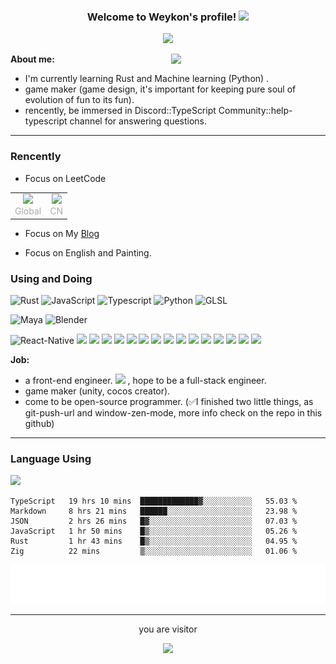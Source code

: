 <!-- https://readme-typing-svg.herokuapp.com/demo/ -->

<h3 align=center>
  Welcome to Weykon's profile!
  <img src="https://media.giphy.com/media/hvRJCLFzcasrR4ia7z/giphy.gif" width="28">
</h3>

<p align="center">
  <a herf="https://git.io/typing-svg"><img src="https://readme-typing-svg.herokuapp.com?font=Shadows+Into+Light&size=30&height=250px&width=500px&pause=500&color=15C800&background=000000&center=true&vCenter=true&lines=i+love+the+code+world+!"></a>
</p>

<img align="right" width="49%" src="https://github-readme-stats.vercel.app/api?username=weykon&theme=solarized-light&show_icons=true&count_private=true&include_all_commits=true">

**About me:**
+ I'm currently learning Rust and Machine learning (Python) .
+ game maker (game design, it's important for  keeping pure soul of evolution of fun to its fun).
+ rencently, be immersed in Discord::TypeScript Community::help-typescript channel for answering questions.

---
### Rencently
- Focus on LeetCode
<table rules="none" align="center">
	<tr>
		<td>
			<center>
				<img width="250px" src="https://leetcard.jacoblin.cool/Weykon?theme=nord&font=PT%20Mono&ext=activity&animation=true" />
				<br/>
				<font color="AAAAAA" align="center">Global</font>
			</center>
		</td>
		<td>
			<center>
				<img width="250px" src="https://leetcard.jacoblin.cool/weykon?theme=nord&font=PT%20Mono&ext=activity&site=cn&animation=true" />
				<br/>
        <font color="AAAAAA" align="center">CN</font> 
			</center>
		</td>
	</tr>
</table>
  
- Focus on My [Blog](https://weykon.github.io/)

- Focus on English and Painting.

### Using and Doing

![Rust](http://img.shields.io/badge/-Rust-D2B48?style=flat-square&logo=Rust&logoColor=000000)
![JavaScript](https://img.shields.io/badge/-JavaScript-%23F7DF1C?style=flat-square&logo=javascript&logoColor=ffff4a&color=d1b01f)
![Typescript](http://img.shields.io/badge/-Typescript-ff69b4?style=flat-square&logo=Typescript&logoColor=white)
![Python](http://img.shields.io/badge/-Python-purple?style=flat-square&logo=Python&logoColor=pink)
![GLSL](http://img.shields.io/badge/-GLSL-purple?style=flat-square&logo=GLSL&logoColor=orange)  


![Maya](http://img.shields.io/badge/-Maya-48A0A3?style=flat-square&logo=Maya&logoColor=5AAEAF)
![Blender](http://img.shields.io/badge/-Blender-orange?style=flat-square&logo=Blender&logoColor=5AAEAF)


![React-Native](http://img.shields.io/badge/-ReactNative-blue?style=flat-square&logo=reactnative&logoColor=5AAEAF) 
[![](https://img.shields.io/badge/-Docker-2496ED?style=flat-square&logo=docker&logoColor=ffffff)](https://www.docker.com/)
[![](https://img.shields.io/badge/-NPM-cb3837?style=flat-square&logo=npm&logoColor=white)](https://npmjs.com/)
[![](https://img.shields.io/badge/-Git-f05032?style=flat-square&logo=git&logoColor=white)](https://git-scm.com/)
[![](https://img.shields.io/badge/React-cb3837?style=flat-square&logo=React&logoColor=ffffff)](https://reactjs.org/)
[![](https://img.shields.io/badge/-Electron-6DB33F?style=flat-square&logo=electron&logoColor=ffffff)](https://www.electronjs.org/)
[![](https://img.shields.io/badge/-Node.js-43853d?style=flat-square&logo=node.js&logoColor=ffffff)](https://nodejs.org/)
[![](https://img.shields.io/badge/-Nginx-269539?style=flat-square&logo=nginx&logoColor=ffffff)](https://nginx.org/)
[![](https://img.shields.io/badge/-Redis-dc382d?style=flat-square&logo=redis&logoColor=white)](https://redis.io/)
[![](https://img.shields.io/badge/-Yarn-2496ED?style=flat-square&logo=yarn&logoColor=white)](https://yarnpkg.com/)
[![](https://img.shields.io/badge/-Webpack-3776AB?style=flat-square&logo=webpack&logoColor=white)](https://webpack.js.org/)
[![](https://img.shields.io/badge/-MongoDB-6DB33F?style=flat-square&logo=mongodb&logoColor=white)](https://www.mongodb.com/)
[![](https://img.shields.io/badge/-Tensorflow-fcc624?style=flat-square&logo=tensorflow&logoColor=white)](https://www.tensorflow.org/)
[![](https://img.shields.io/badge/-Keras-f05032?style=flat-square&logo=keras&logoColor=white)](https://keras.io/)
[![](https://img.shields.io/badge/-PyTorch-269539?style=flat-square&logo=pytorch&logoColor=white)](https://pytorch.org/)
[![](https://img.shields.io/badge/-Markdown-003545?style=flat-square&logo=markdown&logoColor=white)](https://daringfireball.net/projects/markdown/)

**Job:**
- a front-end engineer. ![](https://img.shields.io/badge/%20-React-blue) , hope to be a full-stack engineer.
- game maker (unity, cocos creator).
- come to be open-source programmer. (✅I finished two little things, as git-push-url and window-zen-mode, more info check on the repo in this github)

--- 
### Language Using
<img src="https://github-readme-stats.vercel.app/api/top-langs/?username=weykon&layout=compact">

<!--START_SECTION:waka-->

```text
TypeScript   19 hrs 10 mins  █████████████▓░░░░░░░░░░░   55.03 %
Markdown     8 hrs 21 mins   ██████░░░░░░░░░░░░░░░░░░░   23.98 %
JSON         2 hrs 26 mins   █▓░░░░░░░░░░░░░░░░░░░░░░░   07.03 %
JavaScript   1 hr 50 mins    █▒░░░░░░░░░░░░░░░░░░░░░░░   05.26 %
Rust         1 hr 43 mins    █▒░░░░░░░░░░░░░░░░░░░░░░░   04.95 %
Zig          22 mins         ▒░░░░░░░░░░░░░░░░░░░░░░░░   01.06 %
```

<!--END_SECTION:waka-->

![code the day](./metrics.plugin.code.svg)

--- 

<div align=center>
  <p> you are visitor </p>
  <img src="https://profile-counter.glitch.me/weykon/count.svg">
</div>
